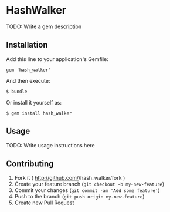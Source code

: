 # HashWalker

TODO: Write a gem description

## Installation

Add this line to your application's Gemfile:

    gem 'hash_walker'

And then execute:

    $ bundle

Or install it yourself as:

    $ gem install hash_walker

## Usage

TODO: Write usage instructions here

## Contributing

1. Fork it ( http://github.com/<my-github-username>/hash_walker/fork )
2. Create your feature branch (`git checkout -b my-new-feature`)
3. Commit your changes (`git commit -am 'Add some feature'`)
4. Push to the branch (`git push origin my-new-feature`)
5. Create new Pull Request
